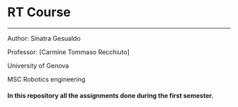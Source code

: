 # RT Course
-----------


Author: Sinatra Gesualdo

Professor: [Carmine Tommaso Recchiuto]

University of Genova

MSC Robotics engineering 


#### In this repository all the assignments done during the first semester.

